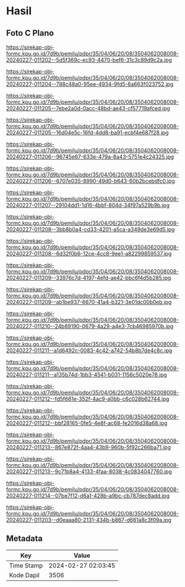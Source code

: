 # Hasil

## Foto C Plano

https://sirekap-obj-formc.kpu.go.id/7d9b/pemilu/pdpr/35/04/06/20/08/3504062008008-20240227-011202--5d5f369c-ec93-4470-bef6-31c3c89d9c2a.jpg

https://sirekap-obj-formc.kpu.go.id/7d9b/pemilu/pdpr/35/04/06/20/08/3504062008008-20240227-011204--788c48a0-95ee-4934-9fd5-6a663f023752.jpg

https://sirekap-obj-formc.kpu.go.id/7d9b/pemilu/pdpr/35/04/06/20/08/3504062008008-20240227-011205--7ebe2a0d-0acc-48bd-ae43-cf57719afced.jpg

https://sirekap-obj-formc.kpu.go.id/7d9b/pemilu/pdpr/35/04/06/20/08/3504062008008-20240227-011205--16d04e5c-16fd-4dd8-ba91-ecbf4e687f28.jpg

https://sirekap-obj-formc.kpu.go.id/7d9b/pemilu/pdpr/35/04/06/20/08/3504062008008-20240227-011206--96745e67-633e-479a-8a43-5751e4c24325.jpg

https://sirekap-obj-formc.kpu.go.id/7d9b/pemilu/pdpr/35/04/06/20/08/3504062008008-20240227-011206--6707e035-8990-49d0-b643-60b2bcebdfc0.jpg

https://sirekap-obj-formc.kpu.go.id/7d9b/pemilu/pdpr/35/04/06/20/08/3504062008008-20240227-011207--29104dd1-1d16-4bbf-804d-34f97a529b9b.jpg

https://sirekap-obj-formc.kpu.go.id/7d9b/pemilu/pdpr/35/04/06/20/08/3504062008008-20240227-011208--3bb8b0a4-cd33-4201-a5ca-a349de3e69d5.jpg

https://sirekap-obj-formc.kpu.go.id/7d9b/pemilu/pdpr/35/04/06/20/08/3504062008008-20240227-011208--6d32f0b6-12ce-4cc8-9ee1-a82299859537.jpg

https://sirekap-obj-formc.kpu.go.id/7d9b/pemilu/pdpr/35/04/06/20/08/3504062008008-20240227-011209--33976c7d-4197-4efd-ae42-bbc6f4d5b285.jpg

https://sirekap-obj-formc.kpu.go.id/7d9b/pemilu/pdpr/35/04/06/20/08/3504062008008-20240227-011209--ab1be937-6670-41a4-b321-3e01dc00b0eb.jpg

https://sirekap-obj-formc.kpu.go.id/7d9b/pemilu/pdpr/35/04/06/20/08/3504062008008-20240227-011210--24b89190-0679-4a29-a4e3-7cb46985970b.jpg

https://sirekap-obj-formc.kpu.go.id/7d9b/pemilu/pdpr/35/04/06/20/08/3504062008008-20240227-011211--a1d6492c-0083-4c42-a742-54b8b7de4c8c.jpg

https://sirekap-obj-formc.kpu.go.id/7d9b/pemilu/pdpr/35/04/06/20/08/3504062008008-20240227-011211--a135b74d-1bb3-4541-b031-1156c5020e78.jpg

https://sirekap-obj-formc.kpu.go.id/7d9b/pemilu/pdpr/35/04/06/20/08/3504062008008-20240227-011212--fd5f661e-352f-4ac9-a0bb-c6c028b62744.jpg

https://sirekap-obj-formc.kpu.go.id/7d9b/pemilu/pdpr/35/04/06/20/08/3504062008008-20240227-011212--bbf28165-0fe5-4e8f-ac68-fe2016d38a68.jpg

https://sirekap-obj-formc.kpu.go.id/7d9b/pemilu/pdpr/35/04/06/20/08/3504062008008-20240227-011213--867e872f-4aa4-43b9-960b-5f92c266ba71.jpg

https://sirekap-obj-formc.kpu.go.id/7d9b/pemilu/pdpr/35/04/06/20/08/3504062008008-20240227-011213--9c71b8a4-4133-4faa-8038-4c0834047760.jpg

https://sirekap-obj-formc.kpu.go.id/7d9b/pemilu/pdpr/35/04/06/20/08/3504062008008-20240227-011214--07be7f12-d6a1-428b-a9bc-cb787dec8add.jpg

https://sirekap-obj-formc.kpu.go.id/7d9b/pemilu/pdpr/35/04/06/20/08/3504062008008-20240227-011203--d0eaaa80-2131-434b-b867-d661a8c3f09a.jpg


## Metadata

| Key        | Value               |
| ---------- | ------------------- |
| Time Stamp | 2024-02-27 02:03:45 |
| Kode Dapil | 3506                |



